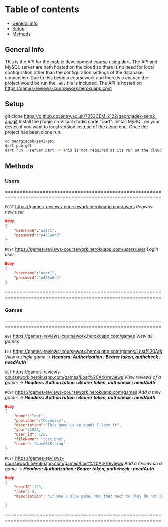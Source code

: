 # Table of contents

- [General info](#general-info)
- [Setup](#setup)
- [Methods](#methods)

## General Info

This is the API for the mobile development course using dart. The API and MySQL server are both hosted on the cloud so there is no need for local configuration other than the configuration settings of the database connection. Due to this being a coursework and there is a chance the project would be run the `.env` file is included. The API is hosted on <https://games-reviews-coursework.herokuapp.com>

## Setup

git clone <https://github.coventry.ac.uk/7052CEM-2122/georgiadek-sem2-api.git>
Install the plugin on Visual studio code "Dart". Install MySQL on your device if you want to local version instead of the cloud one. Once the project has been clone run:

```powershell
cd georgiadek-sem2-api
dart pub get
dart run ./server.dart -> This is not required as its run on the cloud. Use it for local testing
```

## Methods

### Users

============================================================================================================

`POST` <https://games-reviews-coursework.herokuapp.com/users> *Register new user*

```json
Body
{
    "username":"user1",
    "password":"p455w0rd"
}
```

`POST` <https://games-reviews-coursework.herokuapp.com/users/user> *Login user*

```json
Body
{
    "username":"user1",
    "password":"p455w0rd"
}
```

============================================================================================================

### Games

============================================================================================================

`GET` <https://games-reviews-coursework.herokuapp.com/games> *View all games*

`GET` <https://games-reviews-coursework.herokuapp.com/games/Lost%20Ark> *View a single game* ->
***Headers: Authorization : Bearer token, authcheck : needAuth***

`GET` <https://games-reviews-coursework.herokuapp.com/games/Lost%20Ark/reviews> *View reviews of a game:* ->
***Headers: Authorization : Bearer token, authcheck : needAuth***

`POST` <https://games-reviews-coursework.herokuapp.com/games> *Add a new game:* ->
***Headers: Authorization : Bearer token, authcheck : needAuth***

```json
Body
{
    "name":"Test",
    "publisher":"Coventry",
    "description":"This game is so good! I love it",
    "year":2022,
    "user_id": 123,
    "fileName": "test.png",
    "cover": "base64String"
}
```

`POST` <https://games-reviews-coursework.herokuapp.com/games/Lost%20Ark/reviews> *Add a review on a game* ->
***Headers: Authorization : Bearer token, authcheck : needAuth***

```json
Body
{
    "userID":123,
    "rate": 4,
    "description": "It was a slow game. Not that much to play do not buy it!"

}
```

============================================================================================================
